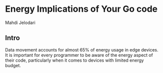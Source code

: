 # Energy Implications of Your Go code

Mahdi Jelodari

## Intro

Data movement accounts for almost 65% of energy usage in edge devices. It is important for every programmer to be aware of the energy aspect of their code, particularly when it comes to devices with limited energy budget.
